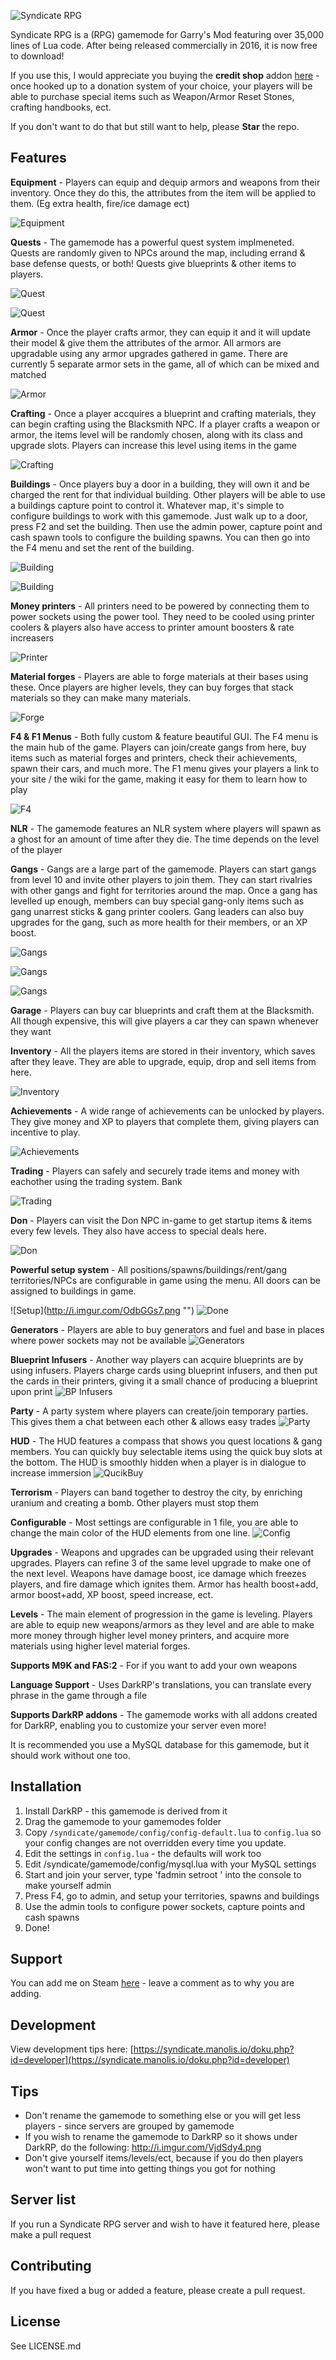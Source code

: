 
![Syndicate RPG](https://i.imgur.com/kUVO35g.png)


Syndicate RPG is a (RPG) gamemode for Garry's Mod featuring over 35,000 lines of Lua code. After being released commercially in 2016, it is now free to download!

If you use this, I would appreciate you buying the **credit shop** addon [here](https://www.gmodstore.com/market/view/3915) - once hooked up to a donation system of your choice, your players will be able to purchase special items such as Weapon/Armor Reset Stones, crafting handbooks, ect.

If you don't want to do that but still want to help, please **Star** the repo.

## Features

**Equipment** - Players can equip and dequip armors and weapons from their inventory. Once they do this, the attributes from the item will be applied to them. (Eg extra health, fire/ice damage ect)

![Equipment](http://i.imgur.com/9HUqLSA.jpg)




**Quests** - The gamemode has a powerful quest system implmeneted. Quests are randomly given to NPCs around the map, including errand & base defense quests, or both! Quests give blueprints & other items to players.

![Quest](http://i.imgur.com/TAcfnaf.jpg)

![Quest](http://i.imgur.com/OCllQeX.jpg)



**Armor** - Once the player crafts armor, they can equip it and it will update their model & give them the attributes of the armor. All armors are upgradable using any armor upgrades gathered in game. There are currently 5 separate armor sets in the game, all of which can be mixed and matched

![Armor](http://i.imgur.com/HhrRBKz.jpg )



**Crafting** - Once a player accquires a blueprint and crafting materials, they can begin crafting using the Blacksmith NPC. If a player crafts a weapon or armor, the items level will be randomly chosen, along with its class and upgrade slots. Players can increase this level using items in the game

![Crafting](http://i.imgur.com/4kSWouD.jpg)


**Buildings** - Once players buy a door in a building, they will own it and be charged the rent for that individual building. Other players will be able to use a buildings capture point to control it. Whatever map, it's simple to configure buildings to work with this gamemode. Just walk up to a door, press F2 and set the building. Then use the admin power, capture point and cash spawn tools to configure the building spawns. You can then go into the F4 menu and set the rent of the building.

![Building](http://i.imgur.com/7mXL3di.jpg)

![Building](http://i.imgur.com/OHTLMQD.jpg)


**Money printers** - All printers need to be powered by connecting them to power sockets using the power tool. They need to be cooled using printer coolers & players also have access to printer amount boosters & rate increasers

![Printer](http://i.imgur.com/z0LeQsu.jpg)


**Material forges** - Players are able to forge materials at their bases using these. Once players are higher levels, they can buy forges that stack materials so they can make many materials. 

![Forge](http://i.imgur.com/b4bZyqI.jpg)


**F4 & F1 Menus** - Both fully custom & feature beautiful GUI. The F4 menu is the main hub of the game. Players can join/create gangs from here, buy items such as material forges and printers, check their achievements, spawn their cars, and much more. The F1 menu gives your players a link to your site / the wiki for the game, making it easy for them to learn how to play

![F4](http://i.imgur.com/G7nnuCa.jpg)


**NLR** - The gamemode features an NLR system where players will spawn as a ghost for an amount of time after they die. The time depends on the level of the player

**Gangs** - Gangs are a large part of the gamemode. Players can start gangs from level 10 and invite other players to join them. They can start rivalries with other gangs and fight for territories around the map. Once a gang has levelled up enough, members can buy special gang-only items such as gang unarrest sticks & gang printer coolers. Gang leaders can also buy upgrades for the gang, such as more health for their members, or an XP boost.

![Gangs](http://i.imgur.com/iowWH2P.jpg)

![Gangs](http://i.imgur.com/YCGN9cb.jpg)

![Gangs](http://i.imgur.com/E93ws4E.jpg )


**Garage** - Players can buy car blueprints and craft them at the Blacksmith. All though expensive, this will give players a car they can spawn whenever they want

**Inventory** - All the players items are stored in their inventory, which saves after they leave. They are able to upgrade, equip, drop and sell items from here.

![Inventory](http://i.imgur.com/58hxfL0.jpg )


**Achievements** - A wide range of achievements can be unlocked by players. They give money and XP to players that complete them, giving players can incentive to play.

![Achievements](http://i.imgur.com/l0k0FoL.jpg )


**Trading** - Players can safely and securely trade items and money with eachother using the trading system. 
Bank 

![Trading](http://i.imgur.com/8aGedqA.png )



**Don** - Players can visit the Don NPC in-game to get startup items & items every few levels. They also have access to special deals here. 

![Don](http://i.imgur.com/jsrxIcL.jpg)


**Powerful setup system** - All positions/spawns/buildings/rent/gang territories/NPCs are configurable in game using the menu. All doors can be assigned to buildings in game.

![Setup](http://i.imgur.com/OdbGGs7.png \"\")
![Done](http://i.imgur.com/FxDFurZ.png) 

**Generators** - Players are able to buy generators and fuel and base in places where power sockets may not be available
![Generators](http://i.imgur.com/zRtmLgH.jpg )

**Blueprint Infusers** - Another way players can acquire blueprints are by using infusers. Players charge cards using blueprint infusers, and then put the cards in their printers, giving it a small chance of producing a blueprint upon print
![BP Infusers](http://i.imgur.com/vejRiQ5.png)


**Party** - A party system where players can create/join temporary parties. This gives them a chat between each other & allows easy trades
![Party](http://i.imgur.com/WHUh7Ty.png)


**HUD** - The HUD features a compass that shows you quest locations & gang members. You can quickly buy selectable items using the quick buy slots at the bottom. The HUD is smoothly hidden when a player is in dialogue to increase immersion
![QucikBuy](http://i.imgur.com/M7Sfd7m.png)


**Terrorism** - Players can band together to destroy the city, by enriching uranium and creating a bomb. Other players must stop them

**Configurable** - Most settings are configurable in 1 file, you are able to change the main color of the HUD elements from one line.
![Config](http://i.imgur.com/PW2pvZO.png)


**Upgrades** - Weapons and upgrades can be upgraded using their relevant upgrades. Players can refine 3 of the same level upgrade to make one of the next level. Weapons have damage boost, ice damage which freezes players, and fire damage which ignites them. Armor has health boost+add, armor boost+add, XP boost, speed increase, ect.


**Levels** - The main element of progression in the game is leveling. Players are able to equip new weapons/armors as they level and are able to make more money through higher level money printers, and acquire more materials using higher level material forges.

**Supports M9K and FAS:2** - For if you want to add your own weapons

**Language Support** - Uses DarkRP's translations, you can translate every phrase in the game through a file

**Supports DarkRP addons** - The gamemode works with all addons created for DarkRP, enabling you to customize your server even more!

It is recommended you use a MySQL database for this gamemode, but it should work without one too.

## Installation
 1. Install DarkRP - this gamemode is derived from it
 2. Drag the gamemode to your gamemodes folder
 3. Copy `/syndicate/gamemode/config/config-default.lua` to `config.lua` so your config changes are not overridden every time you update.
 4. Edit the settings in `config.lua` - the defaults will work too
 5. Edit /syndicate/gamemode/config/mysql.lua with your MySQL settings
 6. Start and join your server, type 'fadmin setroot <yourname>' into the console to make yourself admin
 7. Press F4, go to admin, and setup your territories, spawns and buildings
 8. Use the admin tools to configure power sockets, capture points and cash spawns
 6. Done!

## Support
You can add me on Steam [here](https://steamcommunity.com/id/vrondakis) - leave a comment as to why you are adding.

## Development
View development tips here: [https://syndicate.manolis.io/doku.php?id=developer](https://syndicate.manolis.io/doku.php?id=developer) 

## Tips

 - Don't rename the gamemode to something else or you will get less players - since servers are grouped by gamemode
 - If you wish to rename the gamemode to DarkRP so it shows under DarkRP, do the following: http://i.imgur.com/VjdSdy4.png
 - Don't give yourself items/levels/ect, because if you do then players won't want to put time into getting things you got for nothing

## Server list
If you run a Syndicate RPG server and wish to have it featured here, please make a pull request

## Contributing
If you have fixed a bug or added a feature, please create a pull request.

## License
See LICENSE.md
